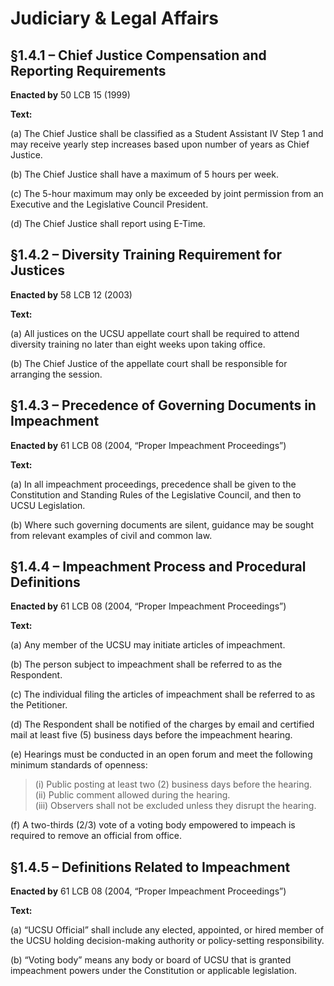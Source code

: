 # Judiciary & Legal Affairs

## §1.4.1 – Chief Justice Compensation and Reporting Requirements

**Enacted by** 50 LCB 15 (1999)

**Text:**

(a) The Chief Justice shall be classified as a Student Assistant IV Step 1 and may receive yearly step increases based upon number of years as Chief Justice.

(b) The Chief Justice shall have a maximum of 5 hours per week.

(c) The 5-hour maximum may only be exceeded by joint permission from an Executive and the Legislative Council President.

(d) The Chief Justice shall report using E-Time.


## §1.4.2 – Diversity Training Requirement for Justices

**Enacted by** 58 LCB 12 (2003)

**Text:**

(a) All justices on the UCSU appellate court shall be required to attend diversity training no later than eight weeks upon taking office.

(b) The Chief Justice of the appellate court shall be responsible for arranging the session.


## §1.4.3 – Precedence of Governing Documents in Impeachment

**Enacted by** 61 LCB 08 (2004, “Proper Impeachment Proceedings”)

**Text:**

(a) In all impeachment proceedings, precedence shall be given to the Constitution and Standing Rules of the Legislative Council, and then to UCSU Legislation.

(b) Where such governing documents are silent, guidance may be sought from relevant examples of civil and common law.

## §1.4.4 – Impeachment Process and Procedural Definitions

**Enacted by** 61 LCB 08 (2004, “Proper Impeachment Proceedings”)

**Text:**

(a) Any member of the UCSU may initiate articles of impeachment.

(b) The person subject to impeachment shall be referred to as the Respondent.

(c) The individual filing the articles of impeachment shall be referred to as the Petitioner.

(d) The Respondent shall be notified of the charges by email and certified mail at least five (5) business days before the impeachment hearing.

(e) Hearings must be conducted in an open forum and meet the following minimum standards of openness:

> (i) Public posting at least two (2) business days before the hearing.  
> (ii) Public comment allowed during the hearing.  
> (iii) Observers shall not be excluded unless they disrupt the hearing.

(f) A two-thirds (2/3) vote of a voting body empowered to impeach is required to remove an official from office.

## §1.4.5 – Definitions Related to Impeachment

**Enacted by** 61 LCB 08 (2004, “Proper Impeachment Proceedings”)

**Text:**

(a) “UCSU Official” shall include any elected, appointed, or hired member of the UCSU holding decision-making authority or policy-setting responsibility.

(b) “Voting body” means any body or board of UCSU that is granted impeachment powers under the Constitution or applicable legislation.
